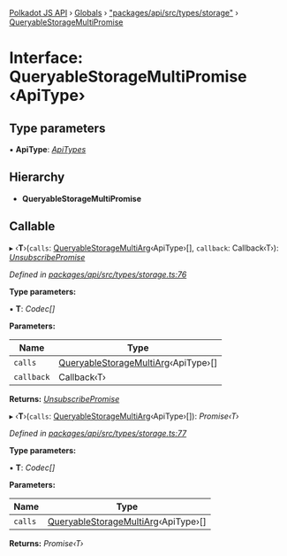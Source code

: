 [Polkadot JS API](../README.md) › [Globals](../globals.md) › ["packages/api/src/types/storage"](../modules/_packages_api_src_types_storage_.md) › [QueryableStorageMultiPromise](_packages_api_src_types_storage_.queryablestoragemultipromise.md)

# Interface: QueryableStorageMultiPromise ‹**ApiType**›

## Type parameters

▪ **ApiType**: *[ApiTypes](../modules/_packages_api_src_types_base_.md#apitypes)*

## Hierarchy

* **QueryableStorageMultiPromise**

## Callable

▸ ‹**T**›(`calls`: [QueryableStorageMultiArg](../modules/_packages_api_src_types_storage_.md#queryablestoragemultiarg)‹ApiType›[], `callback`: Callback‹T›): *[UnsubscribePromise](../modules/_packages_api_src_types_base_.md#unsubscribepromise)*

*Defined in [packages/api/src/types/storage.ts:76](https://github.com/polkadot-js/api/blob/c2ff1b32a/packages/api/src/types/storage.ts#L76)*

**Type parameters:**

▪ **T**: *Codec[]*

**Parameters:**

Name | Type |
------ | ------ |
`calls` | [QueryableStorageMultiArg](../modules/_packages_api_src_types_storage_.md#queryablestoragemultiarg)‹ApiType›[] |
`callback` | Callback‹T› |

**Returns:** *[UnsubscribePromise](../modules/_packages_api_src_types_base_.md#unsubscribepromise)*

▸ ‹**T**›(`calls`: [QueryableStorageMultiArg](../modules/_packages_api_src_types_storage_.md#queryablestoragemultiarg)‹ApiType›[]): *Promise‹T›*

*Defined in [packages/api/src/types/storage.ts:77](https://github.com/polkadot-js/api/blob/c2ff1b32a/packages/api/src/types/storage.ts#L77)*

**Type parameters:**

▪ **T**: *Codec[]*

**Parameters:**

Name | Type |
------ | ------ |
`calls` | [QueryableStorageMultiArg](../modules/_packages_api_src_types_storage_.md#queryablestoragemultiarg)‹ApiType›[] |

**Returns:** *Promise‹T›*
